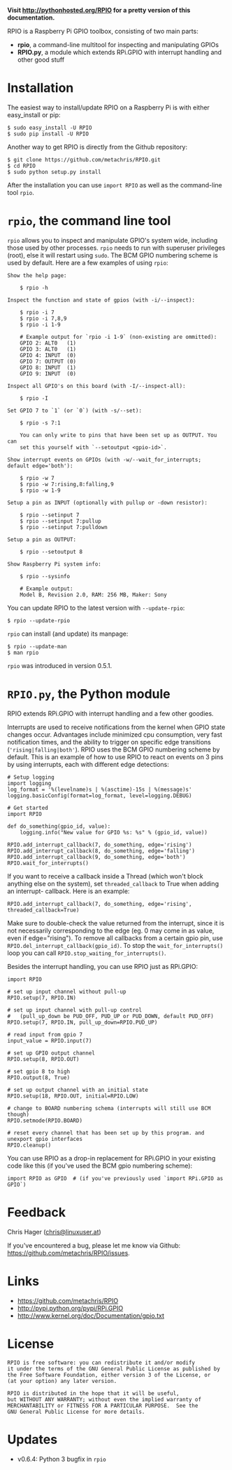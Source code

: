 **Visit http://pythonhosted.org/RPIO for a pretty version of this documentation.**

RPIO is a Raspberry Pi GPIO toolbox, consisting of two main parts:

* **rpio**, a command-line multitool for inspecting and manipulating GPIOs
* **RPIO.py**, a module which extends RPi.GPIO with interrupt handling and other good stuff


Installation
============

The easiest way to install/update RPIO on a Raspberry Pi is with either easy_install or pip:

    $ sudo easy_install -U RPIO
    $ sudo pip install -U RPIO

Another way to get RPIO is directly from the Github repository:

    $ git clone https://github.com/metachris/RPIO.git
    $ cd RPIO
    $ sudo python setup.py install

After the installation you can use `import RPIO` as well as the command-line tool
`rpio`.



`rpio`, the command line tool
=============================

`rpio` allows you to inspect and manipulate GPIO's system wide, including those used by other processes.
`rpio` needs to run with superuser privileges (root), else it will restart using `sudo`. The BCM GPIO numbering
scheme is used by default. Here are a few examples of using `rpio`:



    Show the help page:

        $ rpio -h

    Inspect the function and state of gpios (with -i/--inspect):

        $ rpio -i 7
        $ rpio -i 7,8,9
        $ rpio -i 1-9

        # Example output for `rpio -i 1-9` (non-existing are ommitted):
        GPIO 2: ALT0   (1)
        GPIO 3: ALT0   (1)
        GPIO 4: INPUT  (0)
        GPIO 7: OUTPUT (0)
        GPIO 8: INPUT  (1)
        GPIO 9: INPUT  (0)

    Inspect all GPIO's on this board (with -I/--inspect-all):

        $ rpio -I

    Set GPIO 7 to `1` (or `0`) (with -s/--set):

        $ rpio -s 7:1

        You can only write to pins that have been set up as OUTPUT. You can
        set this yourself with `--setoutput <gpio-id>`.

    Show interrupt events on GPIOs (with -w/--wait_for_interrupts;
    default edge='both'):

        $ rpio -w 7
        $ rpio -w 7:rising,8:falling,9
        $ rpio -w 1-9

    Setup a pin as INPUT (optionally with pullup or -down resistor):

        $ rpio --setinput 7
        $ rpio --setinput 7:pullup
        $ rpio --setinput 7:pulldown

    Setup a pin as OUTPUT:

        $ rpio --setoutput 8

    Show Raspberry Pi system info:

        $ rpio --sysinfo

        # Example output:
        Model B, Revision 2.0, RAM: 256 MB, Maker: Sony

You can update RPIO to the latest version with `--update-rpio`:

    $ rpio --update-rpio

`rpio` can install (and update) its manpage:

    $ rpio --update-man
    $ man rpio

`rpio` was introduced in version 0.5.1.



`RPIO.py`, the Python module
============================

RPIO extends RPi.GPIO with interrupt handling and a few other goodies.

Interrupts are used to receive notifications from the kernel when GPIO state
changes occur. Advantages include minimized cpu consumption, very fast
notification times, and the ability to trigger on specific edge transitions
(`'rising|falling|both'`). RPIO uses the BCM GPIO numbering scheme by default. This
is an example of how to use RPIO to react on events on 3 pins by using
interrupts, each with different edge detections:



    # Setup logging
    import logging
    log_format = '%(levelname)s | %(asctime)-15s | %(message)s'
    logging.basicConfig(format=log_format, level=logging.DEBUG)

    # Get started
    import RPIO

    def do_something(gpio_id, value):
        logging.info("New value for GPIO %s: %s" % (gpio_id, value))

    RPIO.add_interrupt_callback(7, do_something, edge='rising')
    RPIO.add_interrupt_callback(8, do_something, edge='falling')
    RPIO.add_interrupt_callback(9, do_something, edge='both')
    RPIO.wait_for_interrupts()

If you want to receive a callback inside a Thread (which won't block anything
else on the system), set `threaded_callback` to True when adding an interrupt-
callback. Here is an example:



    RPIO.add_interrupt_callback(7, do_something, edge='rising', threaded_callback=True)

Make sure to double-check the value returned from the interrupt, since it
is not necessarily corresponding to the edge (eg. 0 may come in as value,
even if edge="rising"). To remove all callbacks from a certain gpio pin, use
`RPIO.del_interrupt_callback(gpio_id)`. To stop the `wait_for_interrupts()`
loop you can call `RPIO.stop_waiting_for_interrupts()`.

Besides the interrupt handling, you can use RPIO just as RPi.GPIO:



    import RPIO

    # set up input channel without pull-up
    RPIO.setup(7, RPIO.IN)

    # set up input channel with pull-up control
    #   (pull_up_down be PUD_OFF, PUD_UP or PUD_DOWN, default PUD_OFF)
    RPIO.setup(7, RPIO.IN, pull_up_down=RPIO.PUD_UP)

    # read input from gpio 7
    input_value = RPIO.input(7)

    # set up GPIO output channel
    RPIO.setup(8, RPIO.OUT)

    # set gpio 8 to high
    RPIO.output(8, True)

    # set up output channel with an initial state
    RPIO.setup(18, RPIO.OUT, initial=RPIO.LOW)

    # change to BOARD numbering schema (interrupts will still use BCM though)
    RPIO.setmode(RPIO.BOARD)

    # reset every channel that has been set up by this program. and unexport gpio interfaces
    RPIO.cleanup()

You can use RPIO as a drop-in replacement for RPi.GPIO in your existing code like this (if 
you've used the BCM gpio numbering scheme):



    import RPIO as GPIO  # (if you've previously used `import RPi.GPIO as GPIO`)


Feedback
========

Chris Hager (chris@linuxuser.at)

If you've encountered a bug, please let me know via Github: https://github.com/metachris/RPIO/issues.


Links
=====

* https://github.com/metachris/RPIO
* http://pypi.python.org/pypi/RPi.GPIO
* http://www.kernel.org/doc/Documentation/gpio.txt


License
=======



    RPIO is free software: you can redistribute it and/or modify
    it under the terms of the GNU General Public License as published by
    the Free Software Foundation, either version 3 of the License, or
    (at your option) any later version.

    RPIO is distributed in the hope that it will be useful,
    but WITHOUT ANY WARRANTY; without even the implied warranty of
    MERCHANTABILITY or FITNESS FOR A PARTICULAR PURPOSE.  See the
    GNU General Public License for more details.


Updates
=======

* v0.6.4: Python 3 bugfix in `rpio`
